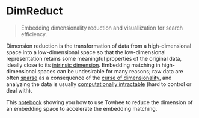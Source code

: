 # DimReduct
> Embedding dimensionality reduction and visuallization for  search efficiency.



Dimension reduction is the transformation of data from a high-dimensional space into a low-dimensional space so that the low-dimensional representation retains some meaningful properties of the original data, ideally close to its [intrinsic dimension](https://en.wikipedia.org/wiki/Intrinsic_dimension). Embedding matching in high-dimensional spaces can be undesirable for many reasons; raw data are often [sparse](https://en.wikipedia.org/wiki/Sparse_matrix) as a consequence of the [curse of dimensionality](https://en.wikipedia.org/wiki/Curse_of_dimensionality), and analyzing the data is usually [computationally intractable](https://en.wikipedia.org/wiki/Computational_complexity_theory#Intractability) (hard to control or deal with).

This [notebook]() showing you how to use Towhee to reduce the dimension of an embedding space to accelerate the embedding matching.

